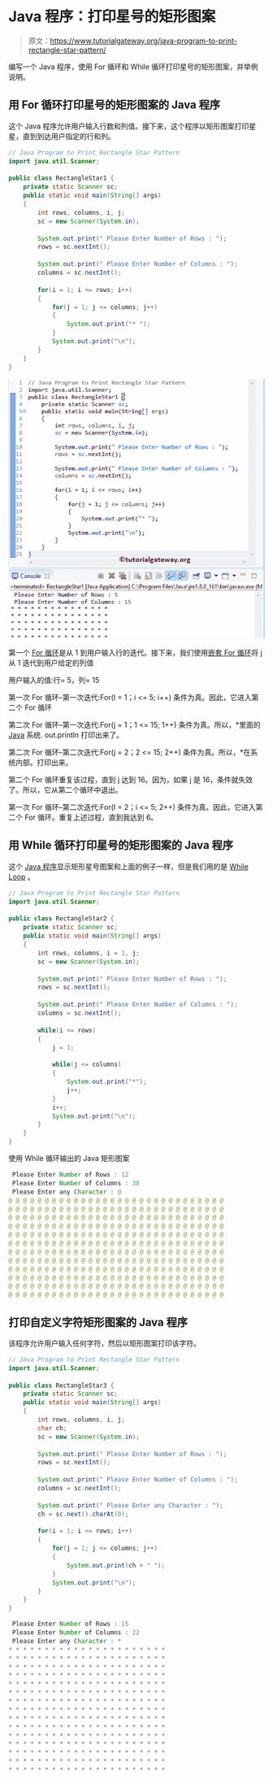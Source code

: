 # Java 程序：打印星号的矩形图案

> 原文：<https://www.tutorialgateway.org/java-program-to-print-rectangle-star-pattern/>

编写一个 Java 程序，使用 For 循环和 While 循环打印星号的矩形图案，并举例说明。

## 用 For 循环打印星号的矩形图案的 Java 程序

这个 Java 程序允许用户输入行数和列值。接下来，这个程序以矩形图案打印星星，直到到达用户指定的行和列。

```java
// Java Program to Print Rectangle Star Pattern
import java.util.Scanner;

public class RectangleStar1 {
	private static Scanner sc;
	public static void main(String[] args) 
	{
		int rows, columns, i, j;
		sc = new Scanner(System.in);

		System.out.print(" Please Enter Number of Rows : ");
		rows = sc.nextInt();	

		System.out.print(" Please Enter Number of Columns : ");
		columns = sc.nextInt();		

		for(i = 1; i <= rows; i++)
		{
			for(j = 1; j <= columns; j++)
			{
				System.out.print("* "); 
			}
			System.out.print("\n"); 
		}	
	}
}
```

![Java Program to Print Rectangle Star Pattern 1](img/8fb4ea75d99e8d53a9e07bc7a647e97c.png)

第一个 [For 循环](https://www.tutorialgateway.org/java-for-loop/)是从 1 到用户输入行的迭代。接下来，我们使用[嵌套 For 循环](https://www.tutorialgateway.org/nested-for-loop-in-java/)将 j 从 1 迭代到用户给定的列值

用户输入的值:行= 5，列= 15

第一次 For 循环–第一次迭代:For(I = 1；i <= 5; i++)
条件为真。因此，它进入第二个 For 循环

第二次 For 循环–第一次迭代:For(j = 1；1 <= 15; 1++)
条件为真。所以，*里面的 [Java](https://www.tutorialgateway.org/java-tutorial/) 系统. out.println 打印出来了。

第二次 For 循环–第二次迭代:For(j = 2；2 <= 15; 2++)
条件为真。所以，*在系统内部。打印出来。

第二个 For 循环重复该过程，直到 j 达到 16。因为，如果 j 是 16，条件就失效了。所以，它从第二个循环中退出。

第一次 For 循环–第二次迭代:For(I = 2；i <= 5; 2++)
条件为真。因此，它进入第二个 For 循环。重复上述过程，直到我达到 6。

## 用 While 循环打印星号的矩形图案的 Java 程序

这个 [Java 程序](https://www.tutorialgateway.org/learn-java-programs/)显示矩形星号图案和上面的例子一样，但是我们用的是 [While Loop](https://www.tutorialgateway.org/java-while-loop/) 。

```java
// Java Program to Print Rectangle Star Pattern
import java.util.Scanner;

public class RectangleStar2 {
	private static Scanner sc;
	public static void main(String[] args) 
	{
		int rows, columns, i = 1, j;
		sc = new Scanner(System.in);

		System.out.print(" Please Enter Number of Rows : ");
		rows = sc.nextInt();	

		System.out.print(" Please Enter Number of Columns : ");
		columns = sc.nextInt();		

		while(i <= rows)
		{
			j = 1;

			while(j <= columns)
			{
				System.out.print("*"); 
				j++;
			}
			i++;
			System.out.print("\n"); 
		}	
	}
}
```

使用 While 循环输出的 Java 矩形图案

```java
 Please Enter Number of Rows : 12
 Please Enter Number of Columns : 30
 Please Enter any Character : @
@ @ @ @ @ @ @ @ @ @ @ @ @ @ @ @ @ @ @ @ @ @ @ @ @ @ @ @ @ @ 
@ @ @ @ @ @ @ @ @ @ @ @ @ @ @ @ @ @ @ @ @ @ @ @ @ @ @ @ @ @ 
@ @ @ @ @ @ @ @ @ @ @ @ @ @ @ @ @ @ @ @ @ @ @ @ @ @ @ @ @ @ 
@ @ @ @ @ @ @ @ @ @ @ @ @ @ @ @ @ @ @ @ @ @ @ @ @ @ @ @ @ @ 
@ @ @ @ @ @ @ @ @ @ @ @ @ @ @ @ @ @ @ @ @ @ @ @ @ @ @ @ @ @ 
@ @ @ @ @ @ @ @ @ @ @ @ @ @ @ @ @ @ @ @ @ @ @ @ @ @ @ @ @ @ 
@ @ @ @ @ @ @ @ @ @ @ @ @ @ @ @ @ @ @ @ @ @ @ @ @ @ @ @ @ @ 
@ @ @ @ @ @ @ @ @ @ @ @ @ @ @ @ @ @ @ @ @ @ @ @ @ @ @ @ @ @ 
@ @ @ @ @ @ @ @ @ @ @ @ @ @ @ @ @ @ @ @ @ @ @ @ @ @ @ @ @ @ 
@ @ @ @ @ @ @ @ @ @ @ @ @ @ @ @ @ @ @ @ @ @ @ @ @ @ @ @ @ @ 
@ @ @ @ @ @ @ @ @ @ @ @ @ @ @ @ @ @ @ @ @ @ @ @ @ @ @ @ @ @ 
@ @ @ @ @ @ @ @ @ @ @ @ @ @ @ @ @ @ @ @ @ @ @ @ @ @ @ @ @ @ 
```

## 打印自定义字符矩形图案的 Java 程序

该程序允许用户输入任何字符，然后以矩形图案打印该字符。

```java
// Java Program to Print Rectangle Star Pattern
import java.util.Scanner;

public class RectangleStar3 {
	private static Scanner sc;
	public static void main(String[] args) 
	{
		int rows, columns, i, j;
		char ch;
		sc = new Scanner(System.in);

		System.out.print(" Please Enter Number of Rows : ");
		rows = sc.nextInt();	

		System.out.print(" Please Enter Number of Columns : ");
		columns = sc.nextInt();	

		System.out.print(" Please Enter any Character : ");
		ch = sc.next().charAt(0);

		for(i = 1; i <= rows; i++)
		{
			for(j = 1; j <= columns; j++)
			{
				System.out.print(ch + " "); 
			}
			System.out.print("\n"); 
		}	
	}
}
```

```java
 Please Enter Number of Rows : 15
 Please Enter Number of Columns : 22
 Please Enter any Character : *
* * * * * * * * * * * * * * * * * * * * * * 
* * * * * * * * * * * * * * * * * * * * * * 
* * * * * * * * * * * * * * * * * * * * * * 
* * * * * * * * * * * * * * * * * * * * * * 
* * * * * * * * * * * * * * * * * * * * * * 
* * * * * * * * * * * * * * * * * * * * * * 
* * * * * * * * * * * * * * * * * * * * * * 
* * * * * * * * * * * * * * * * * * * * * * 
* * * * * * * * * * * * * * * * * * * * * * 
* * * * * * * * * * * * * * * * * * * * * * 
* * * * * * * * * * * * * * * * * * * * * * 
* * * * * * * * * * * * * * * * * * * * * * 
* * * * * * * * * * * * * * * * * * * * * * 
* * * * * * * * * * * * * * * * * * * * * * 
* * * * * * * * * * * * * * * * * * * * * * 
```